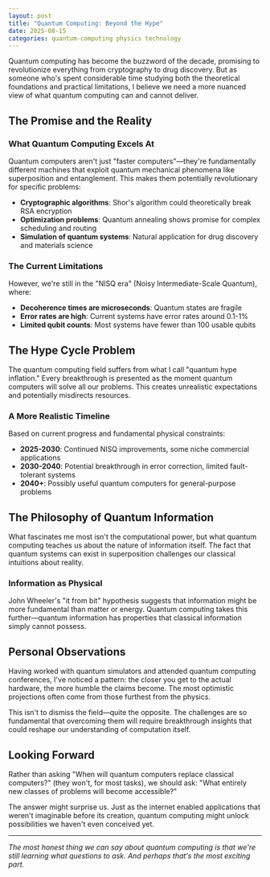 ```yaml
---
layout: post
title: "Quantum Computing: Beyond the Hype"
date: 2025-08-15
categories: quantum-computing physics technology
---
```


Quantum computing has become the buzzword of the decade, promising to revolutionize everything from cryptography to drug discovery. But as someone who's spent considerable time studying both the theoretical foundations and practical limitations, I believe we need a more nuanced view of what quantum computing can and cannot deliver.

## The Promise and the Reality

### What Quantum Computing Excels At

Quantum computers aren't just "faster computers"—they're fundamentally different machines that exploit quantum mechanical phenomena like superposition and entanglement. This makes them potentially revolutionary for specific problems:

- **Cryptographic algorithms**: Shor's algorithm could theoretically break RSA encryption
- **Optimization problems**: Quantum annealing shows promise for complex scheduling and routing
- **Simulation of quantum systems**: Natural application for drug discovery and materials science

### The Current Limitations

However, we're still in the "NISQ era" (Noisy Intermediate-Scale Quantum), where:

- **Decoherence times are microseconds**: Quantum states are fragile
- **Error rates are high**: Current systems have error rates around 0.1-1%
- **Limited qubit counts**: Most systems have fewer than 100 usable qubits

## The Hype Cycle Problem

The quantum computing field suffers from what I call "quantum hype inflation." Every breakthrough is presented as the moment quantum computers will solve all our problems. This creates unrealistic expectations and potentially misdirects resources.

### A More Realistic Timeline

Based on current progress and fundamental physical constraints:

- **2025-2030**: Continued NISQ improvements, some niche commercial applications
- **2030-2040**: Potential breakthrough in error correction, limited fault-tolerant systems
- **2040+**: Possibly useful quantum computers for general-purpose problems

## The Philosophy of Quantum Information

What fascinates me most isn't the computational power, but what quantum computing teaches us about the nature of information itself. The fact that quantum systems can exist in superposition challenges our classical intuitions about reality.

### Information as Physical

John Wheeler's "it from bit" hypothesis suggests that information might be more fundamental than matter or energy. Quantum computing takes this further—quantum information has properties that classical information simply cannot possess.

## Personal Observations

Having worked with quantum simulators and attended quantum computing conferences, I've noticed a pattern: the closer you get to the actual hardware, the more humble the claims become. The most optimistic projections often come from those furthest from the physics.

This isn't to dismiss the field—quite the opposite. The challenges are so fundamental that overcoming them will require breakthrough insights that could reshape our understanding of computation itself.

## Looking Forward

Rather than asking "When will quantum computers replace classical computers?" (they won't, for most tasks), we should ask: "What entirely new classes of problems will become accessible?"

The answer might surprise us. Just as the internet enabled applications that weren't imaginable before its creation, quantum computing might unlock possibilities we haven't even conceived yet.

---

*The most honest thing we can say about quantum computing is that we're still learning what questions to ask. And perhaps that's the most exciting part.*